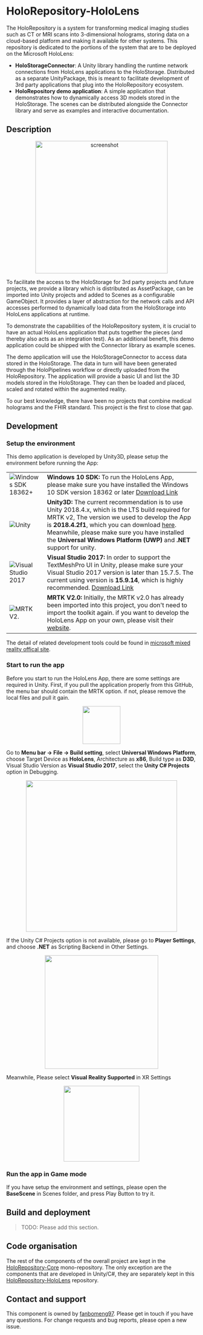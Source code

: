 # HoloRepository-HoloLens
The HoloRepository is a system for transforming medical imaging studies such as CT or MRI scans into 3-dimensional holograms, storing data on a cloud-based platform and making it available for other systems. This repository is dedicated to the portions of the system that are to be deployed on the Microsoft HoloLens:

* **HoloStorageConnector**: A Unity library handling the runtime network connections from HoloLens applications to the HoloStorage. Distributed as a separate UnityPackage, this is meant to facilitate development of 3rd party applications that plug into the HoloRepository ecosystem.
* **HoloRepository demo application**: A simple application that demonstrates how to dynamically access 3D models stored in the HoloStorage. The scenes can be distributed alongside the Connector library and serve as examples and interactive documentation.


## Description
<p align="center">
  <img src="https://user-images.githubusercontent.com/11090412/62010805-49d5b180-b167-11e9-8f36-af05454f3a15.png" alt="screenshot" height="350" />
</p>

To facilitate the access to the HoloStorage for 3rd party projects and future projects, we provide a library which is distributed as AssetPackage, can be imported into Unity projects and added to Scenes as a configurable GameObject. It provides a layer of abstraction for the network calls and API accesses performed to dynamically load data from the HoloStorage into HoloLens applications at runtime.

To demonstrate the capabilities of the HoloRepository system, it is crucial to have an actual HoloLens application that puts together the pieces (and thereby also acts as an integration test). As an additional benefit, this demo application could be shipped with the Connector library as example scenes.

The demo application will use the HoloStorageConnector to access data stored in the HoloStorage. The data in turn will have been generated through the HoloPipelines workflow or directly uploaded from the HoloRepository. The application will provide a basic UI and list the 3D models stored in the HoloStorage. They can then be loaded and placed, scaled and rotated within the augmented reality.

To our best knowledge, there have been no projects that combine medical holograms and the FHIR standard. This project is the first to close that gap.


## Development


### Setup the environment
This demo application is developed by Unity3D, please setup the environment before running the App:

|||
| :--- | :--- | 
| ![Windows SDK 18362+](./Images/windows10_logo.png)| **Windows 10 SDK:** To run the HoloLens App, please make sure you have installed the Windows 10 SDK version 18362 or later [Download Link](https://developer.microsoft.com/en-US/windows/downloads/windows-10-sdk)|
|![Unity](./Images/unity_logo.png) | **Unity3D:** The current recommendation is to use Unity 2018.4.x, which is the LTS build required for MRTK v2, The version we used to develop the App is **2018.4.2f1**, which you can download [here](https://unity3d.com/unity/whats-new/2018.4.2). Meanwhile, please make sure you have installed the **Universal Windows Platform (UWP)** and **.NET** support for unity.|
|![Visual Studio 2017](./Images/visualstudio_logo.png)| **Visual Studio 2017:** In order to support the TextMeshPro UI in Unity, please make sure your Visual Studio 2017 version is later than  15.7.5. The current using version is **15.9.14**, which is highly recommended. [Download Link](https://visualstudio.microsoft.com/downloads/) |
|![MRTK V2.](./Images/mrtkicon.jpg)| **MRTK V2.0:** Initially, the MRTK v2.0 has already been imported into this project, you don't need to import the toolkit again. if you want to develop the HoloLens App on your own, please visit their [website](https://github.com/microsoft/MixedRealityToolkit-Unity). |


The detail of related development tools could be found in [microsoft mixed reality offical site](https://docs.microsoft.com/en-us/windows/mixed-reality/install-the-tools).


### Start to run the app
Before you start to run the HoloLens App, there are some settings are required in Unity. First, if you pull the application properly from this GitHub, the menu bar should contain the MRTK option. if not, please remove the local files and pull it gain.

<p align="center">
    <img src="./Images/MRTK.png" height="100">
</p>

Go to **Menu bar -> File -> Build setting**, select **Universal Windows Platform**, choose Target Device as **HoloLens**, Architecture as **x86**, Build type as **D3D**, Visual Studio Version as **Visual Studio 2017**, select the **Unity C# Projects** option in Debugging.

<p align="center">
    <img src="./Images/BuildSetting.png" height="400">
</p>

If the Unity C# Projects option is not available, please go to **Player Settings**, and choose **.NET** as Scripting Backend in Other Settings.

<p align="center">
    <img src="./Images/OtherSetting.png" height="300">
</p>

Meanwhile, Please select **Visual Reality Supported** in XR Settings

<p align="center">
    <img src="./Images/XRSettings.png" height="200">
</p>


### Run the app in Game mode
If you have setup the environment and settings, please open the **BaseScene** in Scenes folder, and press Play Button to try it.


## Build and deployment
> TODO: Please add this section.


## Code organisation
The rest of the components of the overall project are kept in the [HoloRepository-Core](https://github.com/nbckr/HoloRepository-Core) mono-repository. The only exception are the components that are developed in Unity/C#, they are separately kept in this [HoloRepository-HoloLens](https://github.com/nbckr/HoloRepository-HoloLens) repository.


## Contact and support
This component is owned by [fanbomeng97](https://github.com/fanbomeng97). Please get in touch if you have any questions. For change requests and bug reports, please open a new issue.
